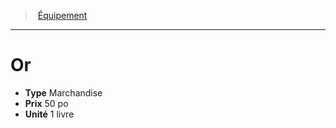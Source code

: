 ﻿---
!Equipment
Type: Marchandise
Price: 50 po
Unity: 1 livre
Id: equipment_hd.md#or
ParentLink: equipment_hd.md#Équipement
Name: Or
ParentName: Équipement
NameLevel: 1
Attributes: {}
---
> [Équipement](hd_equipment.md)

---

# Or

- **Type** Marchandise
- **Prix** 50 po
- **Unité** 1 livre

